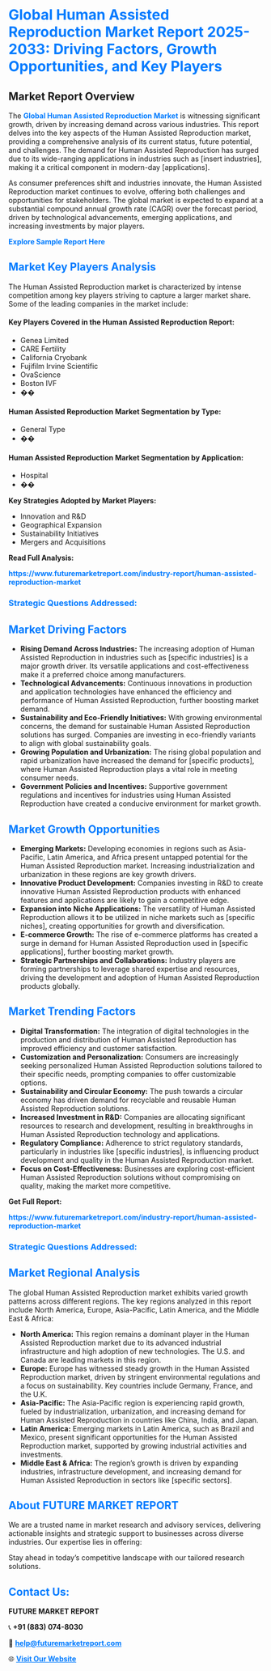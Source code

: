 <h1 style="color: #007BFF;">Global Human Assisted Reproduction Market Report 2025-2033: Driving Factors, Growth Opportunities, and Key Players</h1>

<section id="overview">
<h2>Market Report Overview</h2>
<p>The <a href="https://www.futuremarketreport.com/industry-report/human-assisted-reproduction-market" style="color: #007BFF; text-decoration: none;"><strong>Global Human Assisted Reproduction Market</strong></a> is witnessing significant growth, driven by increasing demand across various industries. This report delves into the key aspects of the Human Assisted Reproduction market, providing a comprehensive analysis of its current status, future potential, and challenges. The demand for Human Assisted Reproduction has surged due to its wide-ranging applications in industries such as [insert industries], making it a critical component in modern-day [applications].</p>
<p>As consumer preferences shift and industries innovate, the Human Assisted Reproduction market continues to evolve, offering both challenges and opportunities for stakeholders. The global market is expected to expand at a substantial compound annual growth rate (CAGR) over the forecast period, driven by technological advancements, emerging applications, and increasing investments by major players.</p>
</section>

<section id="overview">
<p><a href="https://www.futuremarketreport.com/request-sample/reportId=117140" style="color: #007BFF; text-decoration: none;"><strong>Explore Sample Report Here</strong></a></p>
</section>

<section id="key-players">
<h2 style="color: #007BFF;">Market Key Players Analysis</h2>
<p>The Human Assisted Reproduction market is characterized by intense competition among key players striving to capture a larger market share. Some of the leading companies in the market include:</p>
<h4>Key Players Covered in the Human Assisted Reproduction Report:</h4>
<ul><li>Genea Limited</li><li>CARE Fertility</li><li>California Cryobank</li><li>Fujifilm Irvine Scientific</li><li>OvaScience</li><li>Boston IVF</li><li>��</li></ul>
<h4>Human Assisted Reproduction Market Segmentation by Type:</h4>
<ul><li>General Type</li><li>��</li></ul>

<h4>Human Assisted Reproduction Market Segmentation by Application:</h4>
<ul><li>Hospital</li><li>��</li></ul>
<p><strong>Key Strategies Adopted by Market Players:</strong></p>
<ul>
<li>Innovation and R&D</li>
<li>Geographical Expansion</li>
<li>Sustainability Initiatives</li>
<li>Mergers and Acquisitions</li>
</ul>
</section>

<section>
<p><strong>Read Full Analysis: </strong></p><a href="https://www.futuremarketreport.com/industry-report/human-assisted-reproduction-market" style="color: #007BFF; text-decoration: none;"><strong>https://www.futuremarketreport.com/industry-report/human-assisted-reproduction-market</strong></a>
<h3 style="color: #007BFF;">Strategic Questions Addressed:</h3>
</section>

<section id="driving-factors">
<h2 style="color: #007BFF;">Market Driving Factors</h2>
<ul>
<li><strong>Rising Demand Across Industries:</strong> The increasing adoption of Human Assisted Reproduction in industries such as [specific industries] is a major growth driver. Its versatile applications and cost-effectiveness make it a preferred choice among manufacturers.</li>
<li><strong>Technological Advancements:</strong> Continuous innovations in production and application technologies have enhanced the efficiency and performance of Human Assisted Reproduction, further boosting market demand.</li>
<li><strong>Sustainability and Eco-Friendly Initiatives:</strong> With growing environmental concerns, the demand for sustainable Human Assisted Reproduction solutions has surged. Companies are investing in eco-friendly variants to align with global sustainability goals.</li>
<li><strong>Growing Population and Urbanization:</strong> The rising global population and rapid urbanization have increased the demand for [specific products], where Human Assisted Reproduction plays a vital role in meeting consumer needs.</li>
<li><strong>Government Policies and Incentives:</strong> Supportive government regulations and incentives for industries using Human Assisted Reproduction have created a conducive environment for market growth.</li>
</ul>
</section>

<section id="growth-opportunities">
<h2 style="color: #007BFF;">Market Growth Opportunities</h2>
<ul>
<li><strong>Emerging Markets:</strong> Developing economies in regions such as Asia-Pacific, Latin America, and Africa present untapped potential for the Human Assisted Reproduction market. Increasing industrialization and urbanization in these regions are key growth drivers.</li>
<li><strong>Innovative Product Development:</strong> Companies investing in R&D to create innovative Human Assisted Reproduction products with enhanced features and applications are likely to gain a competitive edge.</li>
<li><strong>Expansion into Niche Applications:</strong> The versatility of Human Assisted Reproduction allows it to be utilized in niche markets such as [specific niches], creating opportunities for growth and diversification.</li>
<li><strong>E-commerce Growth:</strong> The rise of e-commerce platforms has created a surge in demand for Human Assisted Reproduction used in [specific applications], further boosting market growth.</li>
<li><strong>Strategic Partnerships and Collaborations:</strong> Industry players are forming partnerships to leverage shared expertise and resources, driving the development and adoption of Human Assisted Reproduction products globally.</li>
</ul>
</section>

<section id="trending-factors">
<h2 style="color: #007BFF;">Market Trending Factors</h2>
<ul>
<li><strong>Digital Transformation:</strong> The integration of digital technologies in the production and distribution of Human Assisted Reproduction has improved efficiency and customer satisfaction.</li>
<li><strong>Customization and Personalization:</strong> Consumers are increasingly seeking personalized Human Assisted Reproduction solutions tailored to their specific needs, prompting companies to offer customizable options.</li>
<li><strong>Sustainability and Circular Economy:</strong> The push towards a circular economy has driven demand for recyclable and reusable Human Assisted Reproduction solutions.</li>
<li><strong>Increased Investment in R&D:</strong> Companies are allocating significant resources to research and development, resulting in breakthroughs in Human Assisted Reproduction technology and applications.</li>
<li><strong>Regulatory Compliance:</strong> Adherence to strict regulatory standards, particularly in industries like [specific industries], is influencing product development and quality in the Human Assisted Reproduction market.</li>
<li><strong>Focus on Cost-Effectiveness:</strong> Businesses are exploring cost-efficient Human Assisted Reproduction solutions without compromising on quality, making the market more competitive.</li>
</ul>
</section>

<section>
<p><strong>Get Full Report: </strong></p><a href="https://www.futuremarketreport.com/industry-report/human-assisted-reproduction-market" style="color: #007BFF; text-decoration: none;"><strong>https://www.futuremarketreport.com/industry-report/human-assisted-reproduction-market</strong></a>
<h3 style="color: #007BFF;">Strategic Questions Addressed:</h3>
</section>


<section id="regional-analysis">
<h2 style="color: #007BFF;">Market Regional Analysis</h2>
<p>The global Human Assisted Reproduction market exhibits varied growth patterns across different regions. The key regions analyzed in this report include North America, Europe, Asia-Pacific, Latin America, and the Middle East & Africa:</p>
<ul>
<li><strong>North America:</strong> This region remains a dominant player in the Human Assisted Reproduction market due to its advanced industrial infrastructure and high adoption of new technologies. The U.S. and Canada are leading markets in this region.</li>
<li><strong>Europe:</strong> Europe has witnessed steady growth in the Human Assisted Reproduction market, driven by stringent environmental regulations and a focus on sustainability. Key countries include Germany, France, and the U.K.</li>
<li><strong>Asia-Pacific:</strong> The Asia-Pacific region is experiencing rapid growth, fueled by industrialization, urbanization, and increasing demand for Human Assisted Reproduction in countries like China, India, and Japan.</li>
<li><strong>Latin America:</strong> Emerging markets in Latin America, such as Brazil and Mexico, present significant opportunities for the Human Assisted Reproduction market, supported by growing industrial activities and investments.</li>
<li><strong>Middle East & Africa:</strong> The region’s growth is driven by expanding industries, infrastructure development, and increasing demand for Human Assisted Reproduction in sectors like [specific sectors].</li>
</ul>
</section>

<footer>
<h2 style="color: #007BFF;">About FUTURE MARKET REPORT</h2>
<p>We are a trusted name in market research and advisory services, delivering actionable insights and strategic support to businesses across diverse industries. Our expertise lies in offering:</p>

<p>Stay ahead in today’s competitive landscape with our tailored research solutions.</p>

<h2 style="color: #007BFF;">Contact Us:</h2>
<p><strong>FUTURE MARKET REPORT</strong></p>
<p>📞 <strong>+91 (883) 074-8030</strong></p>
<p>📧 <strong><a href="mailto:help@futuremarketreport.com" style="color: #007BFF;">help@futuremarketreport.com</a></strong></p>
<p>🌐 <strong><a href="https://www.futuremarketreport.com/" style="color: #007BFF;">Visit Our Website</a></strong></p>
</footer>